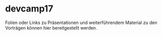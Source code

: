 # devcamp17


Folien oder Links zu Präsentationen und weiterführendem Material zu den Vorträgen können hier bereitgestellt werden.

